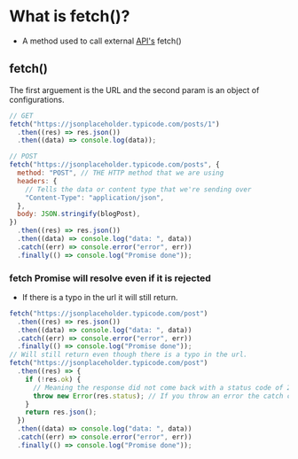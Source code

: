 # What is fetch()?

- A method used to call external [API's](api.md) fetch()

## fetch()

The first arguement is the URL and the second param is an object of configurations.

```javascript
// GET
fetch("https://jsonplaceholder.typicode.com/posts/1")
  .then((res) => res.json())
  .then((data) => console.log(data));

// POST
fetch("https://jsonplaceholder.typicode.com/posts", {
  method: "POST", // THE HTTP method that we are using
  headers: {
    // Tells the data or content type that we're sending over
    "Content-Type": "application/json",
  },
  body: JSON.stringify(blogPost),
})
  .then((res) => res.json())
  .then((data) => console.log("data: ", data))
  .catch((err) => console.error("error", err))
  .finally(() => console.log("Promise done"));
```

### fetch Promise will resolve even if it is rejected

- If there is a typo in the url it will still return.

```javascript
fetch("https://jsonplaceholder.typicode.com/post")
  .then((res) => res.json())
  .then((data) => console.log("data: ", data))
  .catch((err) => console.error("error", err))
  .finally(() => console.log("Promise done"));
// Will still return even though there is a typo in the url.
fetch("https://jsonplaceholder.typicode.com/post")
  .then((res) => {
    if (!res.ok) {
      // Meaning the response did not come back with a status code of 200
      throw new Error(res.status); // If you throw an error the catch callback will catch the error
    }
    return res.json();
  })
  .then((data) => console.log("data: ", data))
  .catch((err) => console.error("error", err))
  .finally(() => console.log("Promise done"));
```
